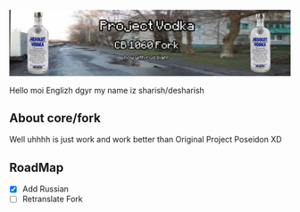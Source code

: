 
![](/ban.jpg)


Hello moi Englizh dgyr
my name iz sharish/desharish

## About core/fork

Well uhhhh is just work and work better than Original Project Poseidon XD

## RoadMap


- [x] Add Russian
- [ ] Retranslate Fork
